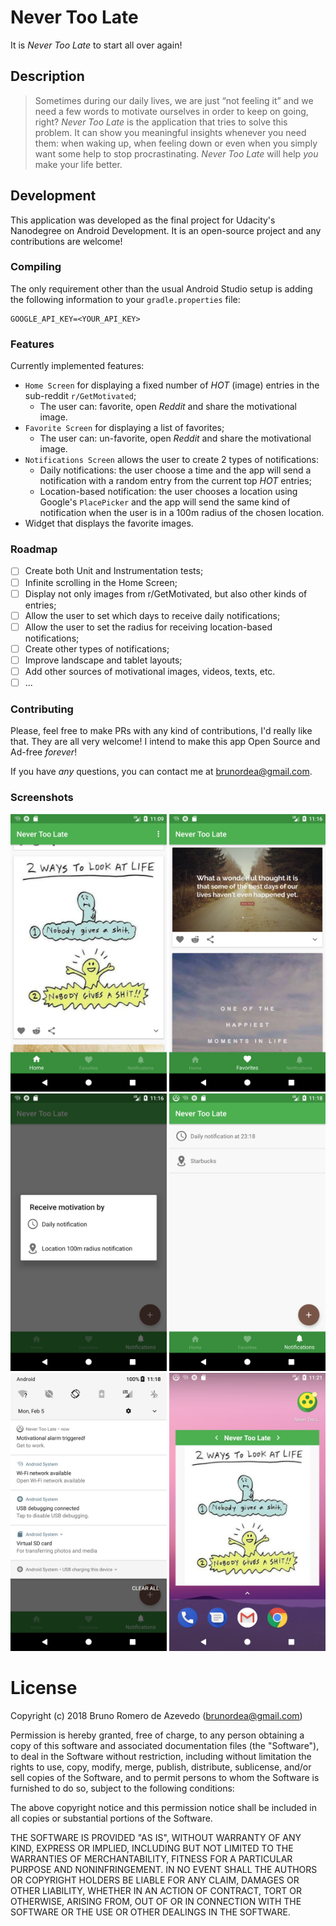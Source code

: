 # Never Too Late

It is *Never Too Late* to start all over again!

## Description

> Sometimes during our daily lives, we are just “not feeling it” and we need a few words to motivate ourselves in order to keep on going, right? *Never Too Late* is the application that tries to solve this problem. It can show you meaningful insights whenever you need them: when waking up, when feeling down or even when you simply want some help to stop procrastinating. *Never Too Late* will help *you* make your life better.

## Development

This application was developed as the final project for Udacity's Nanodegree on Android Development.
It is an open-source project and any contributions are welcome!

### Compiling

The only requirement other than the usual Android Studio setup is adding the following information to your `gradle.properties` file:

	GOOGLE_API_KEY=<YOUR_API_KEY>

### Features

Currently implemented features:

* `Home Screen` for displaying a fixed number of *HOT* (image) entries in the sub-reddit `r/GetMotivated`;
	* The user can: favorite, open *Reddit* and share the motivational image.
* `Favorite Screen` for displaying a list of favorites;
	* The user can: un-favorite, open *Reddit* and share the motivational image.
* `Notifications Screen` allows the user to create 2 types of notifications:
	* Daily notifications: the user choose a time and the app will send a notification with a random entry from the current top *HOT* entries;
	* Location-based notification: the user chooses a location using Google's `PlacePicker` and the app will send the same kind of notification when the user is in a 100m radius of the chosen location.
* Widget that displays the favorite images.

### Roadmap

- [ ] Create both Unit and Instrumentation tests;
- [ ] Infinite scrolling in the Home Screen;
- [ ] Display not only images from r/GetMotivated, but also other kinds of entries;
- [ ] Allow the user to set which days to receive daily notifications;
- [ ] Allow the user to set the radius for receiving location-based notifications;
- [ ] Create other types of notifications;
- [ ] Improve landscape and tablet layouts;
- [ ] Add other sources of motivational images, videos, texts, etc.
- [ ] ...

### Contributing

Please, feel free to make PRs with any kind of contributions, I'd really like that. They are all very welcome! I intend to make this app Open Source and Ad-free *forever*!

If you have *any* questions, you can contact me at brunordea@gmail.com.

### Screenshots

<kbd><img src="screenshots/home_screen.png" width="250"></kbd> <kbd><img src="screenshots/favorites_screen.png" width="250"> </kbd> <kbd><img src="screenshots/notifications_popup.png" width="250"></kbd> <kbd><img src="screenshots/notifications_list.png" width="250"></kbd>
<kbd><img src="screenshots/notification.png" width="250"></kbd> <kbd><img src="screenshots/widget.png" width="250"></kbd>

# License

Copyright (c) 2018 Bruno Romero de Azevedo (brunordea@gmail.com)

Permission is hereby granted, free of charge, to any person obtaining a copy
of this software and associated documentation files (the "Software"), to deal
in the Software without restriction, including without limitation the rights
to use, copy, modify, merge, publish, distribute, sublicense, and/or sell
copies of the Software, and to permit persons to whom the Software is
furnished to do so, subject to the following conditions:

The above copyright notice and this permission notice shall be included in all
copies or substantial portions of the Software.

THE SOFTWARE IS PROVIDED "AS IS", WITHOUT WARRANTY OF ANY KIND, EXPRESS OR
IMPLIED, INCLUDING BUT NOT LIMITED TO THE WARRANTIES OF MERCHANTABILITY,
FITNESS FOR A PARTICULAR PURPOSE AND NONINFRINGEMENT. IN NO EVENT SHALL THE
AUTHORS OR COPYRIGHT HOLDERS BE LIABLE FOR ANY CLAIM, DAMAGES OR OTHER
LIABILITY, WHETHER IN AN ACTION OF CONTRACT, TORT OR OTHERWISE, ARISING FROM,
OUT OF OR IN CONNECTION WITH THE SOFTWARE OR THE USE OR OTHER DEALINGS IN THE
SOFTWARE.
